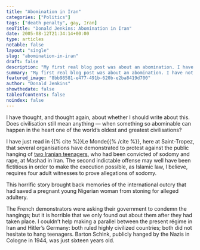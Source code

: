 ```yaml
---
title: "Abomination in Iran"
categories: ["Politics"]
tags: ["death penalty", gay, Iran]
seoTitle: "Donald Jenkins: Abomination in Iran"
date: 2005-08-12T21:34:14+00:00
type: articles
notable: false
layout: "single"
slug: "abomination-in-iran"
draft: false
description: "My first real blog post was about an abomination. I have not been able to get the devastating news about the mollah regime in power in Iran''s hanging of two innocent teenagers, for the sole reason that they were in a relationship"
summary: "My first real blog post was about an abomination. I have not been able to get the devastating news about the mollah regime in power in Iran''s hanging of two innocent teenagers, for the sole reason that they were in a relationship. That a country that used to be the most western-friendly, modern and open society in the region to fallen into the hands of these bloodthirsty, barbarian thugs is simply inexplicable by rational means"
featured_image: "8bb98581-e477-491b-620b-e2ba8419d700"
author: "Donald Jenkins"
showthedate: false
tableofcontents: false
noindex: false
---
```


I have thought, and thought again, about whether I should write about this. Does civilisation still mean anything — when something so abominable can happen in the heart one of the world’s oldest and greatest civilisations?

I have just read in {{% cite %}}Le Monde{{% /cite %}}, here at Saint-Tropez, that several organisations have demonstrated to protest against the public hanging of [two Iranian teenagers](https://en.wikipedia.org/wiki/Mahmoud_Asgari_and_Ayaz_Marhoni "More about Mahmoud Asgari and Ayaz Marhoni"), who had been convicted of sodomy and rape, at Mashad in Iran. The second indictable offense may well have been fictitious in order to make the execution possible, as Islamic law, I believe, requires four adult witnesses to prove allegations of sodomy.

This horrific story brought back memories of the international outcry that had saved a pregnant young Nigerian woman from stoning for alleged adultery.

The French demonstrators were asking their government to condemn the hangings; but it is horrible that we only found out about them after they had taken place. I couldn’t help making a parallel between the present régime in Iran and Hitler’s Germany: both ruled highly civilized countries; both did not hesitate to hang teenagers. Barton Schink, publicly hanged by the Nazis in Cologne in 1944, was just sixteen years old.
